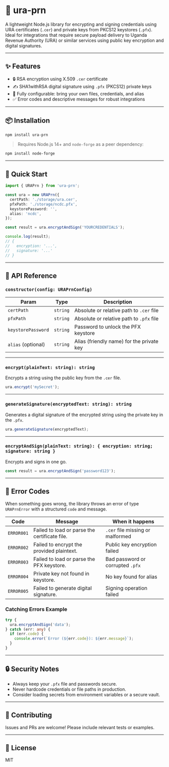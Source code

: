 # 🔐 ura-prn

A lightweight Node.js library for encrypting and signing credentials using URA certificates (`.cer`) and private keys from PKCS12 keystores (`.pfx`).  
Ideal for integrations that require secure payload delivery to Uganda Revenue Authority (URA) or similar services using public key encryption and digital signatures.

---

## ✨ Features

- 🔒 RSA encryption using X.509 `.cer` certificate
- ✍️ SHA1withRSA digital signature using `.pfx` (PKCS12) private keys
- 🧩 Fully configurable: bring your own files, credentials, and alias
- ✅ Error codes and descriptive messages for robust integrations

---

## 📦 Installation

```bash
npm install ura-prn
```

> Requires Node.js 14+ and `node-forge` as a peer dependency:

```bash
npm install node-forge
```

---

## 🚀 Quick Start

```ts
import { URAPrn } from 'ura-prn';

const ura = new URAPrn({
  certPath: './storage/ura.cer',
  pfxPath: './storage/ncdc.pfx',
  keystorePassword: '',
  alias: 'ncdc',
});

const result = ura.encryptAndSign('YOURCREDENTIALS');

console.log(result);
// {
//   encryption: '...',
//   signature: '...'
// }
```

---

## 🧰 API Reference

### `constructor(config: URAPrnConfig)`

| Param              | Type     | Description                                |
|-------------------|----------|--------------------------------------------|
| `certPath`         | `string` | Absolute or relative path to `.cer` file   |
| `pfxPath`          | `string` | Absolute or relative path to `.pfx` file   |
| `keystorePassword` | `string` | Password to unlock the PFX keystore        |
| `alias` (optional) | `string` | Alias (friendly name) for the private key  |

---

### `encrypt(plainText: string): string`

Encrypts a string using the public key from the `.cer` file.

```ts
ura.encrypt('mySecret');
```

---

### `generateSignature(encryptedText: string): string`

Generates a digital signature of the encrypted string using the private key in the `.pfx`.

```ts
ura.generateSignature(encryptedText);
```

---

### `encryptAndSign(plainText: string): { encryption: string; signature: string }`

Encrypts and signs in one go.

```ts
const result = ura.encryptAndSign('password123');
```

---

## 🛑 Error Codes

When something goes wrong, the library throws an error of type `URAPrnError` with a structured `code` and message.

| Code     | Message                                         | When it happens |
|----------|--------------------------------------------------|-----------------|
| `ERROR001` | Failed to load or parse the certificate file.    | `.cer` file missing or malformed |
| `ERROR002` | Failed to encrypt the provided plaintext.        | Public key encryption failed |
| `ERROR003` | Failed to load or parse the PFX keystore.        | Bad password or corrupted `.pfx` |
| `ERROR004` | Private key not found in keystore.               | No key found for alias |
| `ERROR005` | Failed to generate digital signature.            | Signing operation failed |

### Catching Errors Example

```ts
try {
  ura.encryptAndSign('data');
} catch (err: any) {
  if (err.code) {
    console.error(`Error (${err.code}): ${err.message}`);
  }
}
```

---

## 🔒 Security Notes

- Always keep your `.pfx` file and passwords secure.
- Never hardcode credentials or file paths in production.
- Consider loading secrets from environment variables or a secure vault.

---

## 👥 Contributing

Issues and PRs are welcome! Please include relevant tests or examples.

---

## 📄 License

MIT